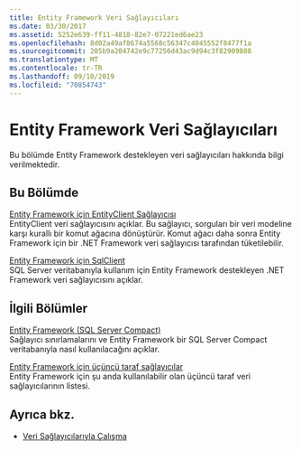 ```yaml
---
title: Entity Framework Veri Sağlayıcıları
ms.date: 03/30/2017
ms.assetid: 5252e639-ff11-4818-82e7-07221ed6ae23
ms.openlocfilehash: 8d02a49af8674a5568c56347c4045552f8477f1a
ms.sourcegitcommit: 205b9a204742e9c77256d43ac9d94c3f82909808
ms.translationtype: MT
ms.contentlocale: tr-TR
ms.lasthandoff: 09/10/2019
ms.locfileid: "70854743"
---
```

# <a name="entity-framework-data-providers"></a>Entity Framework Veri Sağlayıcıları
Bu bölümde Entity Framework destekleyen veri sağlayıcıları hakkında bilgi verilmektedir.  
  
## <a name="in-this-section"></a>Bu Bölümde  
 [Entity Framework için EntityClient Sağlayıcısı](entityclient-provider-for-the-entity-framework.md)  
 EntityClient veri sağlayıcısını açıklar. Bu sağlayıcı, sorguları bir veri modeline karşı kurallı bir komut ağacına dönüştürür. Komut ağacı daha sonra Entity Framework için bir .NET Framework veri sağlayıcısı tarafından tüketilebilir.  
  
 [Entity Framework için SqlClient](sqlclient-for-the-entity-framework.md)  
 SQL Server veritabanıyla kullanım için Entity Framework destekleyen .NET Framework veri sağlayıcısını açıklar.  
  
## <a name="related-sections"></a>İlgili Bölümler  
 [Entity Framework (SQL Server Compact)](https://go.microsoft.com/fwlink/?LinkId=135638)  
 Sağlayıcı sınırlamalarını ve Entity Framework bir SQL Server Compact veritabanıyla nasıl kullanılacağını açıklar.  
  
 [Entity Framework için üçüncü taraf sağlayıcılar](https://go.microsoft.com/fwlink/?LinkId=143699)  
 Entity Framework için şu anda kullanılabilir olan üçüncü taraf veri sağlayıcılarının listesi.  
  
## <a name="see-also"></a>Ayrıca bkz.

- [Veri Sağlayıcılarıyla Çalışma](working-with-data-providers.md)
